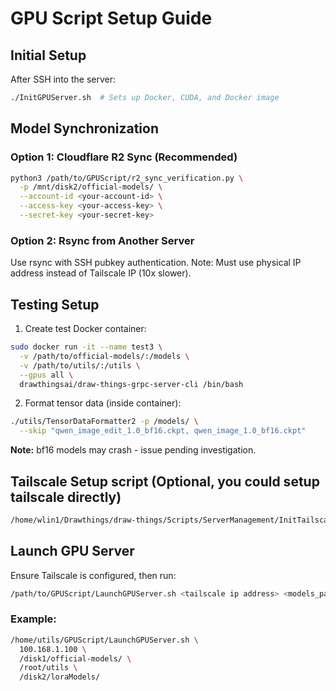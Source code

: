 # GPU Script Setup Guide

## Initial Setup

After SSH into the server:

```bash
./InitGPUServer.sh  # Sets up Docker, CUDA, and Docker image
```

## Model Synchronization

### Option 1: Cloudflare R2 Sync (Recommended)
```bash
python3 /path/to/GPUScript/r2_sync_verification.py \
  -p /mnt/disk2/official-models/ \
  --account-id <your-account-id> \
  --access-key <your-access-key> \
  --secret-key <your-secret-key>
```

### Option 2: Rsync from Another Server
Use rsync with SSH pubkey authentication. Note: Must use physical IP address instead of Tailscale IP (10x slower).

## Testing Setup

1. Create test Docker container:
```bash
sudo docker run -it --name test3 \
  -v /path/to/official-models/:/models \
  -v /path/to/utils/:/utils \
  --gpus all \
  drawthingsai/draw-things-grpc-server-cli /bin/bash
```

2. Format tensor data (inside container):
```bash
./utils/TensorDataFormatter2 -p /models/ \
  --skip "qwen_image_edit_1.0_bf16.ckpt, qwen_image_1.0_bf16.ckpt"
```
**Note:** bf16 models may crash - issue pending investigation.

## Tailscale Setup script (Optional, you could setup tailscale directly)

```bash
/home/wlin1/Drawthings/draw-things/Scripts/ServerManagement/InitTailscale.sh
```

## Launch GPU Server

Ensure Tailscale is configured, then run:

```bash
/path/to/GPUScript/LaunchGPUServer.sh <tailscale ip address> <models_path> <utils_path> <lora_models_path>
```

### Example:
```bash
/home/utils/GPUScript/LaunchGPUServer.sh \
  100.168.1.100 \
  /disk1/official-models/ \
  /root/utils \
  /disk2/loraModels/
```